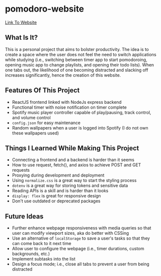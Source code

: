 # pomodoro-website
[Link To Website](https://carlxw.github.io/pomodoro-website/)

## What Is It?
This is a personal project that aims to bolster productivity. The idea is to create a space where the user does not feel the need to switch applications while studying (i.e., switching between timer app to start pomodoroing, opening music app to change playlists, and opening their todo lists). When one tabs out, the likelihood of one becoming distracted and slacking off increases significantly, hence the creation of this website.

## Features Of This Project
* ReactJS frontend linked with NodeJs express backend
* Functional timer with noise notification on timer complete
* Spotify music player controller capable of play/pausing, track control, and volume control
* `config.json` for easy maintenance 
* Random wallpapers when a user is logged into Spotify (I do not own these wallpapers used)

## Things I Learned While Making This Project
* Connecting a frontend and a backend is harder than it seems 
* How to use request, fetch(), and axios to achieve POST and GET requests
* Proxying during development and deployment
* Using `normalize.css` is a great way to start the styling process
* `dotenv` is a great way for storing tokens and sensitive data
* Reading APIs is a skill and is harder than it looks
* `display: flex` is great for responsive design
* Don't use outdated or deprecated packages

## Future Ideas
* Further enhance webpage responsiveness with media queries so that user can modify viewport sizes, aka do better with CSSing
* Use an alternative of `localStorage` to save a user's tasks so that they can come back to it next time
* Allow user to configure the webpage (i.e., timer durations, custom backgrounds, etc.)
* Implement subtasks into the list
* Design a focus mode; i.e., close all tabs to prevent a user from being distracted